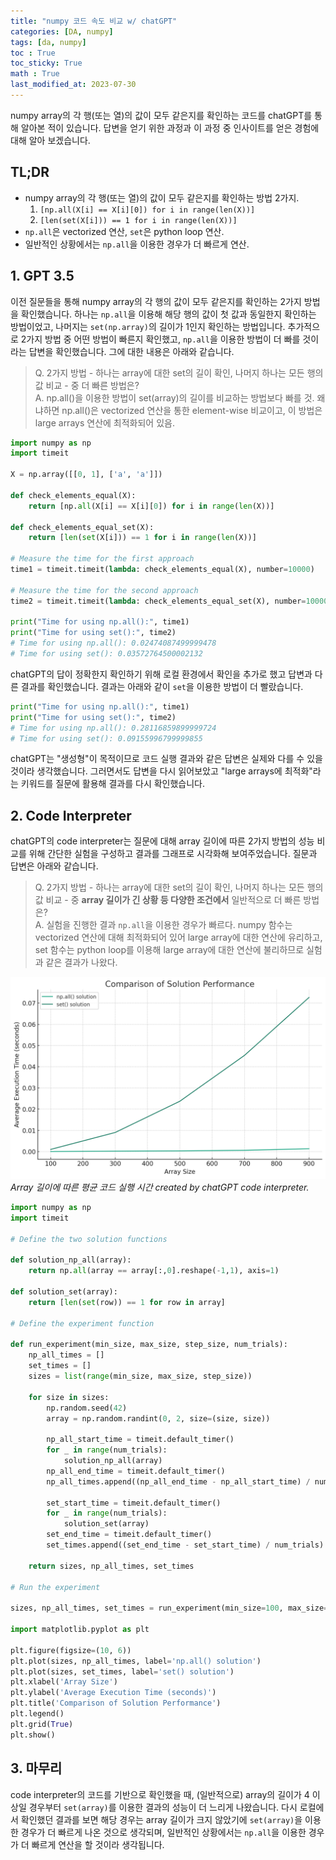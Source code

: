 ```yaml
---
title: "numpy 코드 속도 비교 w/ chatGPT"
categories: [DA, numpy]
tags: [da, numpy]
toc : True
toc_sticky: True
math : True
last_modified_at: 2023-07-30
---
```


numpy array의 각 행(또는 열)의 값이 모두 같은지를 확인하는 코드를 chatGPT를 통해 알아본 적이 있습니다. 답변을 얻기 위한 과정과 이 과정 중 인사이트를 얻은 경험에 대해 알아 보겠습니다.

## TL;DR
* numpy array의 각 행(또는 열)의 값이 모두 같은지를 확인하는 방법 2가지.
    1. `[np.all(X[i] == X[i][0]) for i in range(len(X))]`
    2. `[len(set(X[i])) == 1 for i in range(len(X))]`
* `np.all`은 vectorized 연산, `set`은 python loop 연산.
* 일반적인 상황에서는 `np.all`을 이용한 경우가 더 빠르게 연산.


## 1. GPT 3.5
이전 질문들을 통해 numpy array의 각 행의 값이 모두 같은지를 확인하는 2가지 방법을 확인했습니다. 하나는 `np.all`을 이용해 해당 행의 값이 첫 값과 동일한지 확인하는 방법이었고, 나머지는 `set(np.array)`의 길이가 1인지 확인하는 방법입니다. 추가적으로 2가지 방법 중 어떤 방법이 빠른지 확인했고, `np.all`을 이용한 방법이 더 빠를 것이라는 답변을 확인했습니다. 그에 대한 내용은 아래와 같습니다.

> Q. 2가지 방법 - 하나는 array에 대한 set의 길이 확인, 나머지 하나는 모든 행의 값 비교 - 중 더 빠른 방법은?   
> A. np.all()을 이용한 방법이 set(array)의 길이를 비교하는 방법보다 빠를 것. 왜냐하면 np.all()은 vectorized 연산을 통한 element-wise 비교이고, 이 방법은 large arrays 연산에 최적화되어 있음.

```py
import numpy as np
import timeit

X = np.array([[0, 1], ['a', 'a']])

def check_elements_equal(X):
    return [np.all(X[i] == X[i][0]) for i in range(len(X))]

def check_elements_equal_set(X):
    return [len(set(X[i])) == 1 for i in range(len(X))]

# Measure the time for the first approach
time1 = timeit.timeit(lambda: check_elements_equal(X), number=10000)

# Measure the time for the second approach
time2 = timeit.timeit(lambda: check_elements_equal_set(X), number=10000)

print("Time for using np.all():", time1)
print("Time for using set():", time2)
# Time for using np.all(): 0.02474087499999478
# Time for using set(): 0.03572764500002132
```

chatGPT의 답이 정확한지 확인하기 위해 로컬 환경에서 확인을 추가로 했고 답변과 다른 결과를 확인했습니다. 결과는 아래와 같이 `set`을 이용한 방법이 더 빨랐습니다.

```py
print("Time for using np.all():", time1)
print("Time for using set():", time2)
# Time for using np.all(): 0.28116859899999724
# Time for using set(): 0.09155996799999855
```

chatGPT는 "생성형"이 목적이므로 코드 실행 결과와 같은 답변은 실제와 다를 수 있을 것이라 생각했습니다. 그러면서도 답변을 다시 읽어보았고 "large arrays에 최적화"라는 키워드를 질문에 활용해 결과를 다시 확인했습니다.

## 2. Code Interpreter
chatGPT의 code interpreter는 질문에 대해 array 길이에 따른 2가지 방법의 성능 비교를 위해 간단한 실험을 구성하고 결과를 그래프로 시각화해 보여주었습니다. 질문과 답변은 아래와 같습니다.

> Q. 2가지 방법 - 하나는 array에 대한 set의 길이 확인, 나머지 하나는 모든 행의 값 비교 - 중 <b>array 길이가 긴 상황 등 다양한 조건에서</b> 일반적으로 더 빠른 방법은?   
> A. 실험을 진행한 결과 `np.all`을 이용한 경우가 빠르다. numpy 함수는 vectorized 연산에 대해 최적화되어 있어 large array에 대한 연산에 유리하고, set 함수는 python loop를 이용해 large array에 대한 연산에 불리하므로 실험과 같은 결과가 나왔다. 

![performance of 2 solutions based on numpy](/assets/img/230729_performance_numpy.png)
*Array 길이에 따른 평균 코드 실행 시간 created by chatGPT code interpreter.*


```py
import numpy as np
import timeit

# Define the two solution functions

def solution_np_all(array):
    return np.all(array == array[:,0].reshape(-1,1), axis=1)

def solution_set(array):
    return [len(set(row)) == 1 for row in array]

# Define the experiment function

def run_experiment(min_size, max_size, step_size, num_trials):
    np_all_times = []
    set_times = []
    sizes = list(range(min_size, max_size, step_size))
    
    for size in sizes:
        np.random.seed(42)
        array = np.random.randint(0, 2, size=(size, size))
        
        np_all_start_time = timeit.default_timer()
        for _ in range(num_trials):
            solution_np_all(array)
        np_all_end_time = timeit.default_timer()
        np_all_times.append((np_all_end_time - np_all_start_time) / num_trials)
        
        set_start_time = timeit.default_timer()
        for _ in range(num_trials):
            solution_set(array)
        set_end_time = timeit.default_timer()
        set_times.append((set_end_time - set_start_time) / num_trials)
        
    return sizes, np_all_times, set_times

# Run the experiment

sizes, np_all_times, set_times = run_experiment(min_size=100, max_size=1100, step_size=200, num_trials=10)

import matplotlib.pyplot as plt

plt.figure(figsize=(10, 6))
plt.plot(sizes, np_all_times, label='np.all() solution')
plt.plot(sizes, set_times, label='set() solution')
plt.xlabel('Array Size')
plt.ylabel('Average Execution Time (seconds)')
plt.title('Comparison of Solution Performance')
plt.legend()
plt.grid(True)
plt.show()
```

## 3. 마무리
code interpreter의 코드를 기반으로 확인했을 때, (일반적으로) array의 길이가 4 이상일 경우부터 `set(array)`를 이용한 결과의 성능이 더 느리게 나왔습니다. 다시 로컬에서 확인했던 결과를 보면 해당 경우는 array 길이가 크지 않았기에 `set(array)`을 이용한 경우가 더 빠르게 나온 것으로 생각되며, 일반적인 상황에서는 `np.all`을 이용한 경우가 더 빠르게 연산을 할 것이라 생각됩니다. 